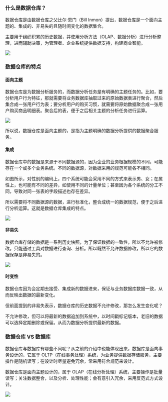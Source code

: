 ### 什么是数据仓库？

数据仓库是由数据仓库之父比尔·恩门（Bill Inmon）提出，数据仓库是一个面向主题的、集成的、非易失的且随时间变化的数据集合。

主要用于组织积累的历史数据，并使用分析方法（OLAP、数据分析）进行分析整理，进而辅助决策，为管理者、企业系统提供数据支持，构建商业智能。

![](https://images.gitbook.cn/cb7d9990-ef5b-11ea-a374-77fb7954ed83)

### 数据仓库的特点

#### **面向主题**

数据仓库是为数据分析服务的，而数据分析任务是有明确的主题任务的。比如，要分析用户行为特征，那就需要将业务数据库抽取过来的原始数据表进行聚合，然后集合成一张用户行为表；要分析用户的购买习惯，就需要将原始数据聚合成一张用户购买商品明细表。聚合后的表，便于之后相关主题的分析任务进行运算。

![](https://images.gitbook.cn/dc7307d0-ef5b-11ea-9212-f1aa28746d87)

所以说，数据仓库是面向主题的，是指为主题明确的数据分析提供的数据聚合服务。

#### **集成**

数据仓库中的数据是来源于不同数据源的，因为企业的业务根据规模的不同，可能存在一个或多个业务系统。不同的数据源，对数据采用的规范可能各不相同。

如图所示，对性别的编码上，四个系统可能会采用不同的方式来表示男、女；在属性上，也可能有不同的差异，如使用不同的计量单位；甚至因为各个系统的分工不同，导致对同一张表的字段描述也存在差异。

所以需要将不同数据源的数据，进行标准化，整合成统一的数据规范，便于之后进行分析运算。这就是数据仓库集成的特点。

![](https://images.gitbook.cn/ed079160-ef5b-11ea-bc58-d7943dd51ce7)

#### **非易失**

数据仓库存储的数据是一系列历史快照，为了保证数据的一致性，所以不允许被修改。只能通过工具对数据进行查询、分析。所以既然不允许数据修改，所以它的数据保存是非易失的。

![](https://images.gitbook.cn/fb3c0ae0-ef5b-11ea-8755-9ff4c3d0bc34)

#### **时变性**

数据仓库因为会定期去接受、集成新的数据进来，保证与业务数据库数据一致，从而反映出数据的最新变化。

但前面提到的非易失表示，数据仓库的历史数据不允许修改，那怎么发生变化呢？

不允许修改，但可以将最新的数据追加到系统中，以时间戳标记版本，老旧的数据可以选择定期删除或保留。从而为数据分析提供最新的数据。

### 数据仓库 VS 数据库

数据仓库与数据库有哪些不同呢？从之前的介绍中也能体现出来，数据库是面向事务设计的，它属于
OLTP（在线事务处理）系统，为业务提供数据存储服务，主要操作是随机读写；在设计时尽量避免冗余，常采用符合规范来设计。

数据仓库是面向主题设计的，属于 OLAP（在线分析处理）系统，主要操作是批量读写；关注数据整合，以及分析、处理性能；会有意引入冗余，采用反范式方式设计。

![](https://images.gitbook.cn/0d8dd4d0-ef5c-11ea-b27a-6f83744fa302)

